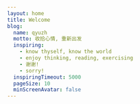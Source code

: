 ```yaml
---
layout: home
title: Welcome
blog:
  name: qyuzh
  motto: 收拾心情, 重新出发
  inspiring:
    - know thyself, know the world
    - enjoy thinking, reading, exercising
    - 谢谢!
    - sorry!
  inspiringTimeout: 5000
  pageSize: 10
  minScreenAvatar: false
---
```

